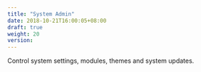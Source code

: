 ```yaml
---
title: "System Admin"
date: 2018-10-21T16:00:05+08:00
draft: true
weight: 20
version: 
---
```


Control system settings, modules, themes and system updates.
